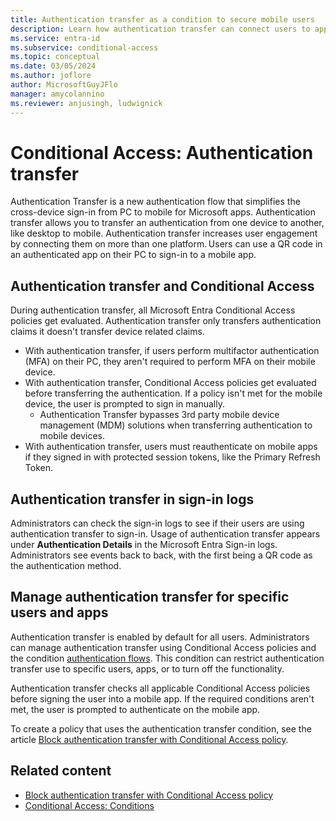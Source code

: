 ```yaml
---
title: Authentication transfer as a condition to secure mobile users
description: Learn how authentication transfer can connect users to apps across desktop and mobile devices.
ms.service: entra-id
ms.subservice: conditional-access
ms.topic: conceptual
ms.date: 03/05/2024
ms.author: joflore
author: MicrosoftGuyJFlo
manager: amycolannino
ms.reviewer: anjusingh, ludwignick
---
```

# Conditional Access: Authentication transfer

Authentication Transfer is a new authentication flow that simplifies the cross-device sign-in from PC to mobile for Microsoft apps. Authentication transfer allows you to transfer an authentication from one device to another, like desktop to mobile. Authentication transfer increases user engagement by connecting them on more than one platform. Users can use a QR code in an authenticated app on their PC to sign-in to a mobile app.

## Authentication transfer and Conditional Access

During authentication transfer, all Microsoft Entra Conditional Access policies get evaluated. Authentication transfer only transfers authentication claims it doesn't transfer device related claims.

- With authentication transfer, if users perform multifactor authentication (MFA) on their PC, they aren't required to perform MFA on their mobile device.
- With authentication transfer, Conditional Access policies get evaluated before transferring the authentication. If a policy isn't met for the mobile device, the user is prompted to sign in manually.
   - Authentication Transfer bypasses 3rd party mobile device management (MDM) solutions when transferring authentication to mobile devices. 
- With authentication transfer, users must reauthenticate on mobile apps if they signed in with protected session tokens, like the Primary Refresh Token. 

## Authentication transfer in sign-in logs

Administrators can check the sign-in logs to see if their users are using authentication transfer to sign-in. Usage of authentication transfer appears under **Authentication Details** in the Microsoft Entra Sign-in logs. Administrators see events back to back, with the first being a QR code as the authentication method.

## Manage authentication transfer for specific users and apps

Authentication transfer is enabled by default for all users. Administrators can manage authentication transfer using Conditional Access policies and the condition [authentication flows](concept-authentication-flows.md). This condition can restrict authentication transfer use to specific users, apps, or to turn off the functionality. 

Authentication transfer checks all applicable Conditional Access policies before signing the user into a mobile app. If the required conditions aren't met, the user is prompted to authenticate on the mobile app.

To create a policy that uses the authentication transfer condition, see the article [Block authentication transfer with Conditional Access policy](how-to-policy-authentication-flows.md#authentication-transfer-policies).

## Related content

- [Block authentication transfer with Conditional Access policy](how-to-policy-authentication-flows.md#authentication-transfer-policies)
- [Conditional Access: Conditions](concept-conditional-access-conditions.md)
